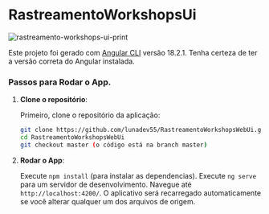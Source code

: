 # RastreamentoWorkshopsUi

![rastreamento-workshops-ui-print](https://github.com/user-attachments/assets/90573569-82ff-41a6-8fd1-14ef270a1ee2)

Este projeto foi gerado com [Angular CLI](https://github.com/angular/angular-cli) versão 18.2.1.
Tenha certeza de ter a versão correta do Angular instalada.

### Passos para Rodar o App.

1. **Clone o repositório**:

   Primeiro, clone o repositório da aplicação:

   ```bash
   git clone https://github.com/lunadev55/RastreamentoWorkshopsWebUi.git
   cd RastreamentoWorkshopsWebUi
   git checkout master (o código está na branch master)

2. **Rodar o App**:

   Execute `npm install` (para instalar as dependencias).
   Execute `ng serve` para um servidor de desenvolvimento. Navegue até `http://localhost:4200/`. O aplicativo será recarregado automaticamente se você alterar qualquer um dos arquivos de origem.
